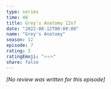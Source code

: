 ```yaml
---
type: series
time: 40
title: Grey's Anatomy 12x7
date: "2022-08-12T00:00:00"
name: "Grey's Anatomy"
season: 12
episode: 7
rating: 3
ratingEmoji: "⭐️⭐️⭐️"
share: false
---
```


*[No review was written for this episode]*